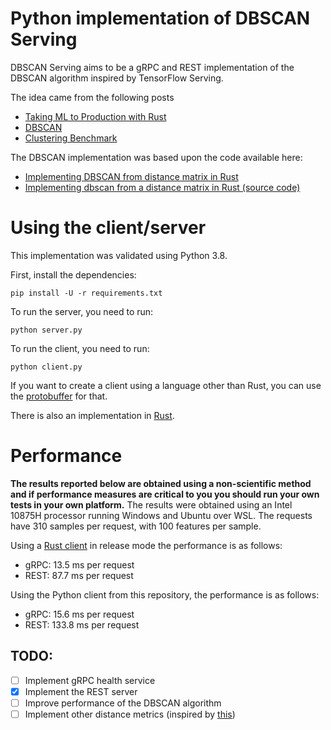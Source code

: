 # Python implementation of DBSCAN Serving

DBSCAN Serving aims to be a gRPC and REST implementation of the DBSCAN algorithm inspired by TensorFlow Serving.

The idea came from the following posts

- [Taking ML to Production with Rust](https://www.lpalmieri.com/posts/2019-12-01-taking-ml-to-production-with-rust-a-25x-speedup/)
- [DBSCAN](https://rust-ml.github.io/book/4_dbscan.html)
- [Clustering Benchmark](https://github.com/LukeMathWalker/clustering-benchmarks)

The DBSCAN implementation was based upon the code available here:

- [Implementing DBSCAN from distance matrix in Rust](https://blog.petrzemek.net/2017/01/01/implementing-dbscan-from-distance-matrix-in-rust/)
- [Implementing dbscan from a distance matrix in Rust (source code)](https://github.com/s3rvac/blog/tree/master/en-2017-01-01-implementing-dbscan-from-distance-matrix-in-rust)

# Using the client/server

This implementation was validated using Python 3.8.

First, install the dependencies:

`pip install -U -r requirements.txt`

To run the server, you need to run:

`python server.py`

To run the client, you need to run:

`python client.py`

If you want to create a client using a language other than Rust, you can use the [protobuffer](./proto/dbscanserving.proto) for that.

There is also an implementation in [Rust](https://github.com/carlosnatalino/dbscan-serving-rust).

# Performance

**The results reported below are obtained using a non-scientific method and if performance measures are critical to you you should run your own tests in your own platform.**
The results were obtained using an Intel 10875H processor running Windows and Ubuntu over WSL.
The requests have 310 samples per request, with 100 features per sample.

Using a [Rust client](https://github.com/carlosnatalino/dbscan-serving-rust) in release mode the performance is as follows:
- gRPC: 13.5 ms per request
- REST: 87.7 ms per request

Using the Python client from this repository, the performance is as follows:
- gRPC: 15.6 ms per request
- REST: 133.8 ms per request

## TODO:

- [ ] Implement gRPC health service
- [x] Implement the REST server
- [ ] Improve performance of the DBSCAN algorithm
- [ ] Implement other distance metrics (inspired by [this](https://scikit-learn.org/stable/modules/generated/sklearn.cluster.DBSCAN.html))
